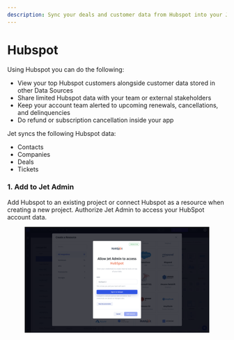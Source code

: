 ```yaml
---
description: Sync your deals and customer data from Hubspot into your Jet app
---
```


# Hubspot

Using Hubspot you can do the following:

* View your top Hubspot customers alongside customer data stored in other Data Sources
* Share limited Hubspot data with your team or external stakeholders
* Keep your account team alerted to upcoming renewals, cancellations, and delinquencies
* Do refund or subscription cancellation inside your app

Jet syncs the following Hubspot data:

* Contacts
* Companies
* Deals
* Tickets

### 1. Add to Jet Admin

Add Hubspot to an existing project or connect Hubspot as a resource when creating a new project.  Authorize Jet Admin to access your HubSpot account data.

<figure><img src="../../.gitbook/assets/image (2) (4).png" alt=""><figcaption></figcaption></figure>



